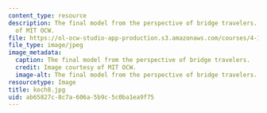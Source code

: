 ```yaml
---
content_type: resource
description: The final model from the perspective of bridge travelers. Image courtesy
  of MIT OCW.
file: https://ol-ocw-studio-app-production.s3.amazonaws.com/courses/4-125a-architecture-studio-building-in-landscapes-fall-2005/ab65827c8c7a606a5b9c5c0ba1ea9f75_koch8.jpg
file_type: image/jpeg
image_metadata:
  caption: The final model from the perspective of bridge travelers.
  credit: Image courtesy of MIT OCW.
  image-alt: The final model from the perspective of bridge travelers.
resourcetype: Image
title: koch8.jpg
uid: ab65827c-8c7a-606a-5b9c-5c0ba1ea9f75
---
```

